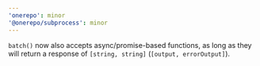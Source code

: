 ```yaml
---
'onerepo': minor
'@onerepo/subprocess': minor
---
```


`batch()` now also accepts async/promise-based functions, as long as they will return a response of `[string, string]` (`[output, errorOutput]`).
